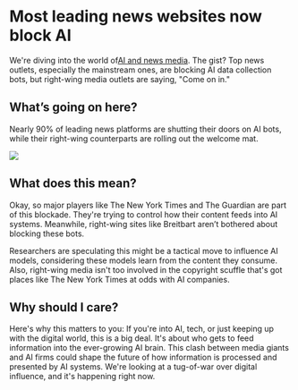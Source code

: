# Most leading news websites now block AI

We're diving into the world of[AI and news media](https://www.wired.com/story/most-news-sites-block-ai-bots-right-wing-media-welcomes-them/?utm_source=bensbites\&utm_medium=referral\&utm_campaign=most-leading-news-websites-now-block-ai). The gist? Top news outlets, especially the mainstream ones, are blocking AI data collection bots, but right-wing media outlets are saying, "Come on in."

## What’s going on here?

Nearly 90% of leading news platforms are shutting their doors on AI bots, while their right-wing counterparts are rolling out the welcome mat.

![](https://media.beehiiv.com/cdn-cgi/image/fit=scale-down,format=auto,onerror=redirect,quality=80/uploads/asset/file/62aa32fa-a28b-4884-95d3-5be232081ddc/image.png?t=1706185276)

## What does this mean?

Okay, so major players like The New York Times and The Guardian are part of this blockade. They're trying to control how their content feeds into AI systems. Meanwhile, right-wing sites like Breitbart aren’t bothered about blocking these bots.

Researchers are speculating this might be a tactical move to influence AI models, considering these models learn from the content they consume. Also, right-wing media isn't too involved in the copyright scuffle that's got places like The New York Times at odds with AI companies.

## Why should I care?

Here's why this matters to you: If you're into AI, tech, or just keeping up with the digital world, this is a big deal. It's about who gets to feed information into the ever-growing AI brain. This clash between media giants and AI firms could shape the future of how information is processed and presented by AI systems. We're looking at a tug-of-war over digital influence, and it's happening right now.
